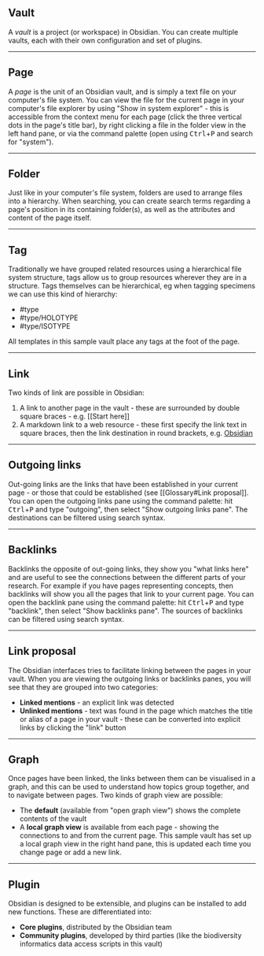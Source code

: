 ## Vault
A *vault* is a project (or workspace) in Obsidian. You can create multiple vaults, each with their own configuration and set of plugins.

---

## Page
A *page* is the unit of an Obsidian vault, and is simply a text file on your computer's file system. You can view the file for the current page in your computer's file explorer by using "Show in system explorer" - this is accessible from the context menu for each page (click the three vertical dots in the page's title bar), by right clicking a file in the folder view in the left hand pane, or via the command palette (open using <kbd>Ctrl</kbd>+<kbd>P</kbd> and search for "system").

---

## Folder
Just like in your computer's file system, folders are used to arrange files into a hierarchy. When searching, you can create search terms regarding a page's position in its containing folder(s), as well as the attributes and content of the page itself.

---

## Tag
Traditionally we have grouped related resources using a hierarchical file system structure, tags allow us to group resources wherever they are in a structure.
Tags themselves can be hierarchical, eg when tagging specimens we can use this kind of hierarchy:
- \#type
- \#type/HOLOTYPE
- \#type/ISOTYPE

All templates in this sample vault place any tags at the foot of the page.

---

## Link

Two kinds of link are possible in Obsidian:
1. A link to another page in the vault - these are surrounded by double square braces - e.g. [[Start here]]
1. A markdown link to a web resource - these first specify the link text in square braces, then the link destination in round brackets, e.g. [Obsidian](https://obsidian.md)

---

## Outgoing links
Out-going links are the links that have been established in your current page - or those that could be established (see [[Glossary#Link proposal]].
You can open the outgoing links pane using the command palette: hit <kbd>Ctrl</kbd>+<kbd>P</kbd> and type "outgoing", then select "Show outgoing links pane". The destinations can be filtered using search syntax. 

---

## Backlinks
Backlinks the opposite of out-going links, they show you "what links here" and are useful to see the connections between the different parts of your research. For example if you have pages representing concepts, then backlinks will show you all the pages that link to your current page. You can open the backlink pane using the command palette: hit <kbd>Ctrl</kbd>+<kbd>P</kbd> and type "backlink", then select "Show backlinks pane". The sources of backlinks can be filtered using search syntax. 

---

## Link proposal
The Obsidian interfaces tries to facilitate linking between the pages in your vault. When you are viewing the outgoing links or backlinks panes, you will see that they are grouped into two categories:
- **Linked mentions** - an explicit link was detected
- **Unlinked mentions** - text was found in the page which matches the title or alias of a page in your vault - these can be converted into explicit links by clicking the "link" button

---


## Graph

Once pages have been linked, the links between them can be visualised in a graph, and this can be used to understand how topics group together, and to navigate between pages.
Two kinds of graph view are possible:
- The **default** (available from "open graph view") shows the complete contents of the vault
- A **local graph view** is available from each page - showing the connections to and from the current page. This sample vault has set up a local graph view in the right hand pane, this is updated each time you change page or add a new link.

---

## Plugin

Obsidian is designed to be extensible, and plugins can be installed to add new functions. These are differentiated into:
- **Core plugins**, distributed by the Obsidian team
- **Community plugins**, developed by third parties (like the biodiversity informatics data access scripts in this vault)
